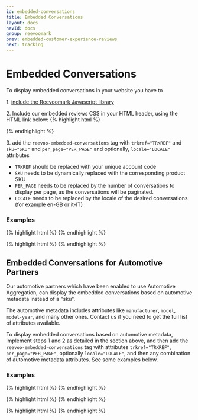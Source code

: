 ```yaml
---
id: embedded-conversations
title: Embedded Conversations
layout: docs
navId: docs
group: reevoomark
prev: embedded-customer-experience-reviews
next: tracking
---
```


# Embedded Conversations

To display embedded conversations in your website you have to

1\. [include the Reevoomark Javascript library](../javascript-library)


2\. Include our embedded reviews CSS in your HTML header, using the HTML link below:
{% highlight html %}
  <link rel="stylesheet" href="//mark.reevoo.com/stylesheets/reevoomark/embedded_reviews.css" type="text/css" />
{% endhighlight %}


3\. add the `reevoo-embedded-conversations` tag with `trkref="TRKREF"` and `sku="SKU"` and `per_page="PER_PAGE"` and optionally, `locale="LOCALE"` attributes

* `TRKREF` should be replaced with your unique account code
* `SKU` needs to be dynamically replaced with the corresponding product SKU
* `PER_PAGE` needs to be replaced by the number of conversations to display per page, as the conversations will be paginated.
* `LOCALE` needs to be replaced by the locale of the desired conversations (for example en-GB or it-IT)

### Examples

{% highlight html %}
<reevoo-embedded-conversations  trkref="TRKREF" sku="SKU" per-page="5"></reevoo-embedded-conversations>
{% endhighlight %}


{% highlight html %}
<reevoo-embedded-conversations  trkref="TRKREF" sku="SKU" per-page="5" locale="en-GB"></reevoo-embedded-conversations>
{% endhighlight %}



Embedded Conversations for Automotive Partners
----------------------------------------------

Our automotive partners which have been enabled to use Automotive Aggregation, can display the embedded conversations based on automotive metadata instead of a "sku".

The automotive metadata includes attributes like `manufacturer`, `model`, `model-year`, and many other ones. Contact us if you need to get the full list of attributes available.
 
To display embedded conversations based on automotive metadata, implement steps 1 and 2 as detailed in the section above, and then add the `reevoo-embedded-conversations` tag with attributes `trkref="TRKREF"`, `per_page="PER_PAGE"`, optionally `locale="LOCALE"`, and then any combination of automotive metadata attributes. See some examples below.

### Examples

{% highlight html %}
<reevoo-embedded-conversations  trkref="TRKREF" per-page="10" locale="en-GB" manufacturer="ford"></reevoo-embedded-conversations>
{% endhighlight %}


{% highlight html %}
<reevoo-embedded-conversations  trkref="TRKREF" per-page="10" locale="en-GB" manufacturer="ford" model="fiesta"></reevoo-embedded-conversations>
{% endhighlight %}


{% highlight html %}
<reevoo-embedded-conversations  trkref="TRKREF" per-page="10" locale="en-GB" manufacturer="ford" model="fiesta" model-year="2016"></reevoo-embedded-conversations>
{% endhighlight %}
